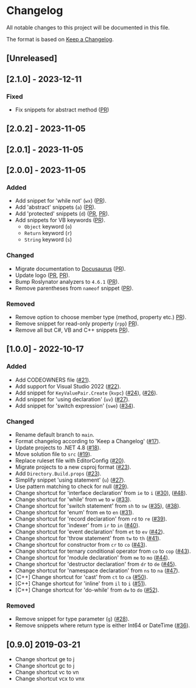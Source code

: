 # Changelog

All notable changes to this project will be documented in this file.

The format is based on [Keep a Changelog](https://keepachangelog.com/en/1.0.0/).

## [Unreleased]

## [2.1.0] - 2023-12-11

### Fixed

- Fix snippets for abstract method ([PR](https://github.com/josefpihrt/snippetica/pull/82))

## [2.0.2] - 2023-11-05

## [2.0.1] - 2023-11-05

## [2.0.0] - 2023-11-05

### Added

- Add snippet for 'while not' (`wx`) ([PR](https://github.com/josefpihrt/snippetica/pull/54)).
- Add 'abstract' snippets (`a`) ([PR](https://github.com/josefpihrt/snippetica/pull/66)).
- Add 'protected' snippets (`d`) ([PR](https://github.com/josefpihrt/snippetica/pull/68), [PR](https://github.com/josefpihrt/snippetica/pull/71)).
- Add snippets for VB keywords ([PR](https://github.com/josefpihrt/snippetica/pull/74)).
  - `Object` keyword (`o`)
  - `Return` keyword (`r`)
  - `String` keyword (`s`)

### Changed

- Migrate documentation to [Docusaurus](https://josefpihrt.github.io/docs/snippetica) ([PR](https://github.com/josefpihrt/snippetica/pull/56)).
- Update logo ([PR](https://github.com/josefpihrt/snippetica/pull/60), [PR](https://github.com/josefpihrt/snippetica/pull/62)).
- Bump Roslynator analyzers to `4.6.1` ([PR](https://github.com/josefpihrt/snippetica/pull/67)).
- Remove parentheses from `nameof` snippet ([PR](https://github.com/josefpihrt/snippetica/pull/72)).

### Removed

- Remove option to choose member type (method, property etc.) [PR](https://github.com/josefpihrt/snippetica/pull/63)).
- Remove snippet for read-only property (`rpp`) [PR](https://github.com/josefpihrt/snippetica/pull/69)).
- Remove all but C#, VB and C++ snippets [PR](https://github.com/josefpihrt/snippetica/pull/70)).

## [1.0.0] - 2022-10-17

### Added

- Add CODEOWNERS file ([#21](https://github.com/josefpihrt/snippetica/pull/21)).
- Add support for Visual Studio 2022 ([#22](https://github.com/josefpihrt/snippetica/pull/22)).
- Add snippet for `KeyValuePair.Create` (`kvpc`) ([#24](https://github.com/josefpihrt/snippetica/pull/24)), ([#26](https://github.com/josefpihrt/snippetica/pull/26)).
- Add snippet for 'using declaration' (`uv`) ([#27](https://github.com/josefpihrt/snippetica/pull/27)).
- Add snippet for 'switch expression' (`swe`) ([#34](https://github.com/josefpihrt/roslynator/pull/34)).

### Changed

- Rename default branch to `main`.
- Format changelog according to 'Keep a Changelog' ([#17](https://github.com/josefpihrt/snippetica/pull/17)).
- Update projects to .NET 4.8 ([#18](https://github.com/josefpihrt/snippetica/pull/18)).
- Move solution file to `src` ([#19](https://github.com/josefpihrt/snippetica/pull/19)).
- Replace ruleset file with EditorConfig ([#20](https://github.com/josefpihrt/snippetica/pull/20)).
- Migrate projects to a new csproj format ([#23](https://github.com/josefpihrt/snippetica/pull/23)).
- Add `Directory.Build.props` ([#23](https://github.com/josefpihrt/snippetica/pull/23)).
- Simplify snippet 'using statement' (`u`) ([#27](https://github.com/josefpihrt/snippetica/pull/27)).
- Use pattern matching to check for null ([#29](https://github.com/josefpihrt/snippetica/pull/29)).
- Change shortcut for 'interface declaration' from `ie` to `i` ([#30](https://github.com/josefpihrt/snippetica/pull/30)), ([#48](https://github.com/josefpihrt/snippetica/pull/48)).
- Change shortcut for 'while' from `we` to `w` ([#33](https://github.com/josefpihrt/snippetica/pull/33)).
- Change shortcut for 'switch statement' from `sh` to `sw` ([#35](https://github.com/josefpihrt/roslynator/pull/35)), ([#38](https://github.com/josefpihrt/roslynator/pull/38)).
- Change shortcut for 'enum' from `em` to `en` ([#31](https://github.com/josefpihrt/roslynator/pull/31)).
- Change shortcut for 'record declaration' from `rd` to `re` ([#39](https://github.com/josefpihrt/snippetica/pull/39)).
- Change shortcut for 'indexer' from `ir` to `in` ([#40](https://github.com/josefpihrt/snippetica/pull/40)).
- Change shortcut for 'event declaration' from `et` to `ev` ([#42](https://github.com/josefpihrt/roslynator/pull/42)).
- Change shortcut for 'throw statement' from `tw` to `th` ([#41](https://github.com/josefpihrt/roslynator/pull/41)).
- Change shortcut for constructor from `cr` to `co` ([#43](https://github.com/josefpihrt/snippetica/pull/43)).
- Change shortcut for ternary conditional operator from `co` to `cop` ([#43](https://github.com/josefpihrt/snippetica/pull/43)).
- Change shortcut for 'module declaration' from `me` to `mo` ([#44](https://github.com/josefpihrt/snippetica/pull/44)).
- Change shortcut for 'destructor declaration' from `dr` to `de` ([#45](https://github.com/josefpihrt/snippetica/pull/45)).
- Change shortcut for 'namespace declaration' from `ns` to `na` ([#47](https://github.com/josefpihrt/snippetica/pull/47)).
- [C++] Change shortcut for 'cast' from `ct` to `ca` ([#50](https://github.com/josefpihrt/snippetica/pull/50)).
- [C++] Change shortcut for 'inline' from `il` to `i` ([#51](https://github.com/josefpihrt/snippetica/pull/51)).
- [C++] Change shortcut for 'do-while' from `dw` to `do` ([#52](https://github.com/josefpihrt/snippetica/pull/52)).

### Removed

- Remove snippet for type parameter (`g`) ([#28](https://github.com/josefpihrt/snippetica/pull/28)).
- Remove snippets where return type is either Int64 or DateTime ([#36](https://github.com/josefpihrt/snippetica/pull/36)).

## [0.9.0] 2019-03-21

* Change shortcut ge to j
* Change shortcut gc to j
* Change shortcut vc to vn
* Change shortcut vcx to vnx
